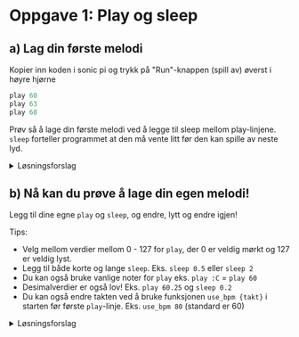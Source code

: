# Oppgave 1: Play og sleep

## a) Lag din første melodi
Kopier inn koden i sonic pi og trykk på "Run"-knappen (spill av) øverst i høyre hjørne

```ruby
play 60
play 63
play 68
```

Prøv så å lage din første melodi ved å legge til sleep mellom play-linjene. `sleep` forteller programmet at den må vente litt før den kan spille av neste lyd. 
<details>
<summary>Løsningsforslag</summary>

```ruby
play 60
sleep 1
play 63
sleep 1
play 68
```

</details>



## b) Nå kan du prøve å lage din egen melodi! 
Legg til dine egne `play` og `sleep`, og endre, lytt og endre igjen!

Tips: 
* Velg mellom verdier mellom 0 - 127 for `play`, der 0 er veldig mørkt og 127 er veldig lyst. 
* Legg til både korte og lange `sleep`. Eks. `sleep 0.5` eller `sleep 2`
* Du kan også bruke vanlige noter for `play` eks. `play :C` = `play 60`
* Desimalverdier er også lov! Eks. `play 60.25` og `sleep 0.2`  
* Du kan også endre takten ved å bruke funksjonen `use_bpm {takt}` i starten før første `play`-linje. Eks. `use_bpm 80` (standard er 60)


<details>
<summary>Løsningsforslag</summary>

```ruby

use_bpm 120

play 70
sleep 0.25
play 72
sleep 0.5
play 79
sleep 0.5
play 82
sleep 0.25
play 72
sleep 0.25
play 84
sleep 0.5
play 72
sleep 0.25
play 67
sleep 0.25
play 84
play 79

# Eller hva med AHA - Take on me:  

use_bpm 80

play :Fs4
sleep 0.25
play :Fs4
sleep 0.25
play :Fs4
sleep 0.25
play :D4
sleep 0.5
play :B3
sleep 0.5
play :E4
sleep 0.5
play :E4
sleep 0.5
play :E4
sleep 0.25
play :Gs4
sleep 0.25
play :Gs4
sleep 0.25
play :A4
sleep 0.25
play :B4
sleep 0.25
play :A4
sleep 0.25
play :A4
sleep 0.25
play :A4
sleep 0.25
play :E4
sleep 0.5
play :D4
sleep 0.5
play :Fs4
sleep 0.5
play :Fs4

```

</details>

